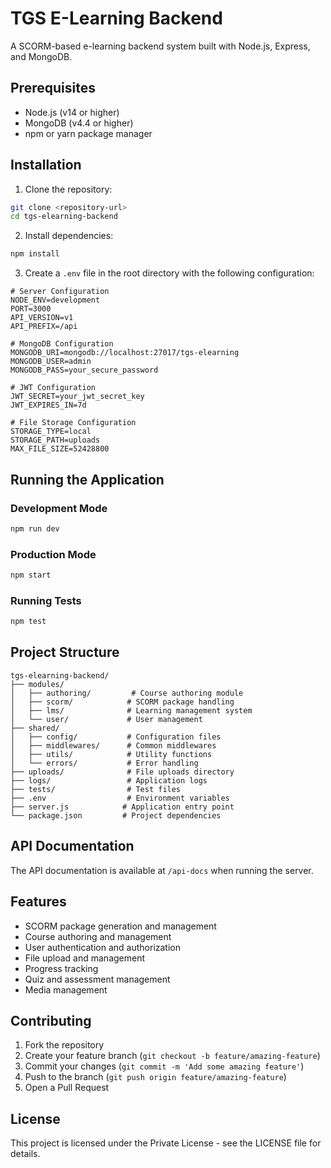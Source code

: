 # TGS E-Learning Backend

A SCORM-based e-learning backend system built with Node.js, Express, and MongoDB.

## Prerequisites

- Node.js (v14 or higher)
- MongoDB (v4.4 or higher)
- npm or yarn package manager

## Installation

1. Clone the repository:
```bash
git clone <repository-url>
cd tgs-elearning-backend
```

2. Install dependencies:
```bash
npm install
```

3. Create a `.env` file in the root directory with the following configuration:
```env
# Server Configuration
NODE_ENV=development
PORT=3000
API_VERSION=v1
API_PREFIX=/api

# MongoDB Configuration
MONGODB_URI=mongodb://localhost:27017/tgs-elearning
MONGODB_USER=admin
MONGODB_PASS=your_secure_password

# JWT Configuration
JWT_SECRET=your_jwt_secret_key
JWT_EXPIRES_IN=7d

# File Storage Configuration
STORAGE_TYPE=local
STORAGE_PATH=uploads
MAX_FILE_SIZE=52428800
```

## Running the Application

### Development Mode
```bash
npm run dev
```

### Production Mode
```bash
npm start
```

### Running Tests
```bash
npm test
```

## Project Structure

```
tgs-elearning-backend/
├── modules/
│   ├── authoring/         # Course authoring module
│   ├── scorm/            # SCORM package handling
│   ├── lms/              # Learning management system
│   └── user/             # User management
├── shared/
│   ├── config/           # Configuration files
│   ├── middlewares/      # Common middlewares
│   ├── utils/            # Utility functions
│   └── errors/           # Error handling
├── uploads/              # File uploads directory
├── logs/                 # Application logs
├── tests/                # Test files
├── .env                  # Environment variables
├── server.js            # Application entry point
└── package.json         # Project dependencies
```

## API Documentation

The API documentation is available at `/api-docs` when running the server.

## Features

- SCORM package generation and management
- Course authoring and management
- User authentication and authorization
- File upload and management
- Progress tracking
- Quiz and assessment management
- Media management

## Contributing

1. Fork the repository
2. Create your feature branch (`git checkout -b feature/amazing-feature`)
3. Commit your changes (`git commit -m 'Add some amazing feature'`)
4. Push to the branch (`git push origin feature/amazing-feature`)
5. Open a Pull Request

## License

This project is licensed under the Private License - see the LICENSE file for details. 
